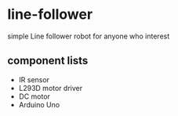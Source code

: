 # line-follower
simple Line follower robot for anyone who interest

## component lists
- IR sensor
- L293D motor driver
- DC motor
- Arduino Uno


